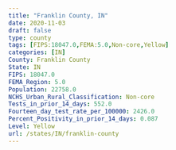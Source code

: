 ```yaml
---
title: "Franklin County, IN"
date: 2020-11-03
draft: false
type: county
tags: [FIPS:18047.0,FEMA:5.0,Non-core,Yellow]
categories: [IN]
County: Franklin County
State: IN
FIPS: 18047.0
FEMA_Region: 5.0
Population: 22758.0
NCHS_Urban_Rural_Classification: Non-core
Tests_in_prior_14_days: 552.0
Fourteen_day_test_rate_per_100000: 2426.0
Percent_Positivity_in_prior_14_days: 0.087
Level: Yellow
url: /states/IN/franklin-county
---
```



